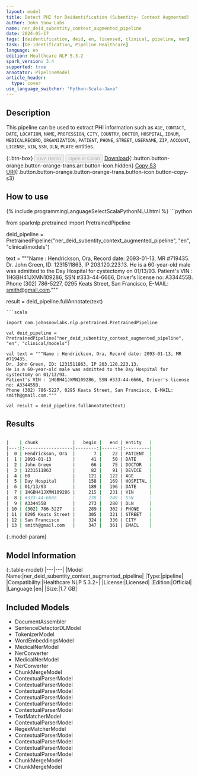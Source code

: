 ```yaml
---
layout: model
title: Detect PHI for Deidentification (Subentity- Context Augmented)
author: John Snow Labs
name: ner_deid_subentity_context_augmented_pipeline
date: 2024-05-17
tags: [deidentification, deid, en, licensed, clinical, pipeline, ner]
task: [De-identification, Pipeline Healthcare]
language: en
edition: Healthcare NLP 5.3.2
spark_version: 3.4
supported: true
annotator: PipelineModel
article_header:
  type: cover
use_language_switcher: "Python-Scala-Java"
---
```


## Description

This pipeline can be used to extract PHI information such as `AGE`, `CONTACT`, `DATE`, `LOCATION`, `NAME`, `PROFESSION`, `CITY`, `COUNTRY`, `DOCTOR`, `HOSPITAL`, `IDNUM`, `MEDICALRECORD`, `ORGANIZATION`, `PATIENT`, `PHONE`, `STREET`, `USERNAME`, `ZIP`, `ACCOUNT`, `LICENSE`, `VIN`, `SSN`, `DLN`, `PLATE` entities.

{:.btn-box}
<button class="button button-orange" disabled>Live Demo</button>
<button class="button button-orange" disabled>Open in Colab</button>
[Download](https://s3.amazonaws.com/auxdata.johnsnowlabs.com/clinical/models/ner_deid_subentity_context_augmented_pipeline_en_5.3.2_3.4_1715967817327.zip){:.button.button-orange.button-orange-trans.arr.button-icon.hidden}
[Copy S3 URI](s3://auxdata.johnsnowlabs.com/clinical/models/ner_deid_subentity_context_augmented_pipeline_en_5.3.2_3.4_1715967817327.zip){:.button.button-orange.button-orange-trans.button-icon.button-copy-s3}

## How to use



<div class="tabs-box" markdown="1">
{% include programmingLanguageSelectScalaPythonNLU.html %}
```python

from sparknlp.pretrained import PretrainedPipeline

deid_pipeline = PretrainedPipeline("ner_deid_subentity_context_augmented_pipeline", "en", "clinical/models")

text = """Name : Hendrickson, Ora, Record date: 2093-01-13, MR #719435.
Dr. John Green, ID: 1231511863, IP 203.120.223.13.
He is a 60-year-old male was admitted to the Day Hospital for cystectomy on 01/13/93.
Patient's VIN : 1HGBH41JXMN109286, SSN #333-44-6666, Driver's license no: A334455B.
Phone (302) 786-5227, 0295 Keats Street, San Francisco, E-MAIL: smith@gmail.com."""

result = deid_pipeline.fullAnnotate(text)


```
```scala

import com.johnsnowlabs.nlp.pretrained.PretrainedPipeline

val deid_pipeline = PretrainedPipeline("ner_deid_subentity_context_augmented_pipeline", "en", "clinical/models")

val text = """Name : Hendrickson, Ora, Record date: 2093-01-13, MR #719435.
Dr. John Green, ID: 1231511863, IP 203.120.223.13.
He is a 60-year-old male was admitted to the Day Hospital for cystectomy on 01/13/93.
Patient's VIN : 1HGBH41JXMN109286, SSN #333-44-6666, Driver's license no: A334455B.
Phone (302) 786-5227, 0295 Keats Street, San Francisco, E-MAIL: smith@gmail.com."""

val result = deid_pipeline.fullAnnotate(text)

```
</div>

## Results

```bash

|    | chunk             |   begin |   end | entity   |
|---:|:------------------|--------:|------:|:---------|
|  0 | Hendrickson, Ora  |       7 |    22 | PATIENT  |
|  1 | 2093-01-13        |      41 |    50 | DATE     |
|  2 | John Green        |      66 |    75 | DOCTOR   |
|  3 | 1231511863        |      82 |    91 | DEVICE   |
|  4 | 60                |     121 |   122 | AGE      |
|  5 | Day Hospital      |     158 |   169 | HOSPITAL |
|  6 | 01/13/93          |     189 |   196 | DATE     |
|  7 | 1HGBH41JXMN109286 |     215 |   231 | VIN      |
|  8 | #333-44-6666      |     238 |   249 | SSN      |
|  9 | A334455B          |     273 |   280 | DLN      |
| 10 | (302) 786-5227    |     289 |   302 | PHONE    |
| 11 | 0295 Keats Street |     305 |   321 | STREET   |
| 12 | San Francisco     |     324 |   336 | CITY     |
| 13 | smith@gmail.com   |     347 |   361 | EMAIL    |

```

{:.model-param}
## Model Information

{:.table-model}
|---|---|
|Model Name:|ner_deid_subentity_context_augmented_pipeline|
|Type:|pipeline|
|Compatibility:|Healthcare NLP 5.3.2+|
|License:|Licensed|
|Edition:|Official|
|Language:|en|
|Size:|1.7 GB|

## Included Models

- DocumentAssembler
- SentenceDetectorDLModel
- TokenizerModel
- WordEmbeddingsModel
- MedicalNerModel
- NerConverter
- MedicalNerModel
- NerConverter
- ChunkMergeModel
- ContextualParserModel
- ContextualParserModel
- ContextualParserModel
- ContextualParserModel
- ContextualParserModel
- ContextualParserModel
- TextMatcherModel
- ContextualParserModel
- RegexMatcherModel
- ContextualParserModel
- ContextualParserModel
- ContextualParserModel
- ContextualParserModel
- ChunkMergeModel
- ChunkMergeModel